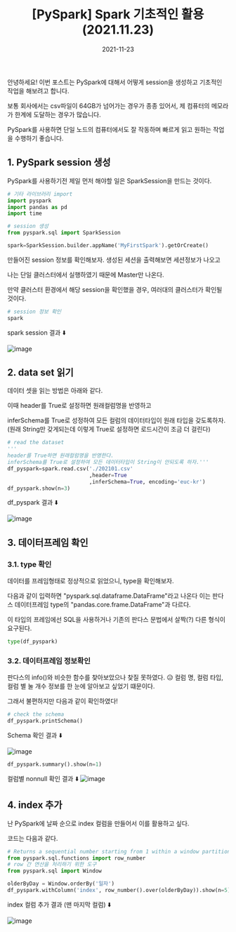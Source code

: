 ﻿---
title: "[PySpark] Spark 기초적인 활용 (2021.11.23)"
excerpt: "안녕하세요! 이번 포스트는 PySpark에 대해서 어떻게 session을 생성하고 기초적인 작업을 해보려고 합니다. "

categories:
  - Blog
tags:
  - [PySpark, python, dataframe]

toc: true
toc_sticky: true

date: 2021-11-23
last_modified_at: 2021-11-23
---

안녕하세요! 이번 포스트는 PySpark에 대해서 어떻게 session을 생성하고 기초적인 작업을 해보려고 합니다.

보통 회사에서는 csv파일이 64GB가 넘어가는 경우가 종종 있어서, 제 컴퓨터의 메모라가 한계에 도달하는 경우가 많습니다.

PySpark를 사용하면 단일 노드의 컴퓨터에서도 잘 작동하며 빠르게 읽고 원하는 작업을 수행하기 좋습니다.

## 1. PySpark session 생성

PySpark를 사용하기전 제일 먼저 해야할 일은 SparkSession을 만드는 것이다.

```python
# 기타 라이브러리 import
import pyspark
import pandas as pd
import time

# session 생성
from pyspark.sql import SparkSession

spark=SparkSession.builder.appName('MyFirstSpark').getOrCreate()
```

만들어진 session 정보를 확인해보자. 생성된 세션을 출력해보면 세션정보가 나오고

나는 단일 클러스터에서 실행하였기 때문에 Master만 나온다.

만약 클러스터 환경에서 해당 session을 확인했을 경우, 여러대의 클러스터가 확인될 것이다.

```python
# session 정보 확인
spark
```

spark session 결과 ⬇️

![image](https://user-images.githubusercontent.com/43924464/142952710-12c29b15-1f8c-4cc2-a4d6-05b5ea3ba73a.png)

## 2. data set 읽기

데이터 셋을 읽는 방법은 아래와 같다.

이때 header를 True로 설정하면 원래컬럼명을 반영하고

inferSchema를 True로 성정하여 모든 컬럼의 데이터타입이 원래 타입을 갖도록하자. (원래 String만 갖게되는데 이렇게 True로 설정하면 로드시간이 조금 더 걸린다)

```python
# read the dataset
'''
header를 True하면 원래컬럼명을 반영한다.
inferSchema를 True로 설정하여 모든 데이터타입이 String이 안되도록 하자.'''
df_pyspark=spark.read.csv('./202101.csv'
                          ,header=True
                          ,inferSchema=True, encoding='euc-kr')
df_pyspark.show(n=3)
```

df_pyspark 결과 ⬇️

![image](https://user-images.githubusercontent.com/43924464/142953952-2285587c-b025-4b42-a72f-7a1b6d92b266.png)

## 3. 데이터프레임 확인

### 3.1. type 확인

데이터를 프레임형태로 정상적으로 읽었으니, type을 확인해보자.

다음과 같이 입력하면 "pyspark.sql.dataframe.DataFrame"라고 나온다 이는 판다스 데이터프레임 type의 "pandas.core.frame.DataFrame"과 다르다.

이 타입의 프레임에선 SQL을 사용하거나 기존의 판다스 문법에서 살짝(?) 다른 형식이 요구된다.

```python
type(df_pyspark)
```

### 3.2. 데이터프레임 정보확인

판다스의 info()와 비슷한 함수를 찾아보았으나 찾질 못하였다. 😥 컬럼 명, 컬럼 타입, 컬럼 별 눌 개수 정보를 한 눈에 알아보고 싶었기 떄문이다.

그래서 불편하지만 다음과 같이 확인하였다!

```python
# check the schema
df_pyspark.printSchema()
```

Schema 확인 결과 ⬇️

![image](https://user-images.githubusercontent.com/43924464/142956323-f981d4c4-960f-41fe-bbea-f492c08e046c.png)

```python
df_pyspark.summary().show(n=1)
```

컬럼별 nonnull 확인 결과 ⬇️
![image](https://user-images.githubusercontent.com/43924464/142956705-9f173fdc-825a-4b3f-a9ef-830feac36914.png)

## 4. index 추가

난 PySpark에 날짜 순으로 index 컬럼을 만들어서 이를 활용하고 싶다.

코드는 다음과 같다.

```python
# Returns a sequential number starting from 1 within a window partition
from pyspark.sql.functions import row_number
# row 간 연산을 처리하기 위한 도구
from pyspark.sql import Window

olderByDay = Window.orderBy('일자')
df_pyspark.withColumn('index', row_number().over(olderByDay)).show(n=5)
```

index 컬럼 추가 결과 (맨 마지막 컬럼) ⬇️

![image](https://user-images.githubusercontent.com/43924464/142959391-55035e69-de3a-429c-975d-01ac6f4f0be8.png)
